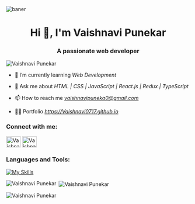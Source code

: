 <img align="center" alt="baner" src="https://raw.githubusercontent.com/halfrost/halfrost/master/icons/header_.png">

<h1 align="center">Hi 👋, I'm Vaishnavi Punekar</h1>
<h3 align="center">A passionate web developer</h3>



<p align="left"> <img src="https://komarev.com/ghpvc/?username=Vaishnavi0717&label=Profile%20views&color=0e75b6&style=flat" alt="Vaishnavi Punekar" /> </p>

- 🌱 I’m currently learning *Web Development*

- 💬 Ask me about *HTML | CSS | JavaScript | React.js | Redux | TypeScript*

- 📫 How to reach me *vaishnavipuneka0@gmail.com*
  
- 👩‍🎓 Portfolio *https://Vaishnavi0717.github.io*

<h3 align="left">Connect with me:</h3>
<p align="left">
     <a href="https://github.com/Vaishnavi0717" target="blank"><img align="center" src="https://img.icons8.com/?size=512&id=LoyAjcvVKv1K&format=png" alt="Vaishnavi Punekar" height="30" width="40" /></a>
<a href="https://www.linkedin.com/in/vaishnavi-punekar-886549258/" target="blank"><img align="center" src="https://raw.githubusercontent.com/rahuldkjain/github-profile-readme-generator/master/src/images/icons/Social/linked-in-alt.svg" alt="Vaishnavi Punekar" height="30" width="40" /></a>
</p>

<h3 align="left">Languages and Tools:</h3>

  <div align="left">

   [![My Skills](https://skillicons.dev/icons?i=html,css,js,github,netlify,vscode,mysql,postman,ts,redis,aws,react,redux,replit,regex,sequelize,git)](#)

  </div>

<p><img align="left" src="https://github-readme-stats.vercel.app/api/top-langs?username=Vaishnavi0717&show_icons=true&locale=en&layout=compact" alt="Vaishnavi Punekar" /></p>

<p>&nbsp;<img align="center" src="https://github-readme-stats.vercel.app/api?username=Vaishnavi0717&show_icons=true&locale=en" alt="Vaishnavi Punekar" /></p>

<p><img align="center" src="https://github-readme-streak-stats.herokuapp.com/?user=Vaishnavi0717&" alt="Vaishnavi Punekar" /></p>
